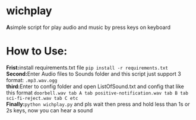 <h1>wichplay</h1>
<strong>A</strong>simple script for play audio and music by press keys on keyboard
<h1>How to Use:</h1>
<strong>Frist:</strong>install requirements.txt file <code>pip install -r requirements.txt</code>
<br>
<strong>Second:</strong>Enter Audio files to Sounds folder and this script just support 3 format: <code>.mp3</code><code>.wav</code><code>.ogg</code>
<br>
<strong>third:</strong>Enter to config folder and open ListOfSound.txt and config that like this format <code>doorbell.wav tab A tab positive-notification.wav tab B tab sci-fi-reject.wav tab C etc</code>
<br>
<strong>Finally:</strong><code>python wichplay.py</code> and pls wait then press and hold less than 1s or 2s  keys, now you can hear a sound 
